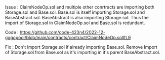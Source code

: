 
Issue : ClaimNodeOp.sol and multiple other conrtracts are importing both Storage.sol and Base.sol. Base.sol is itself importing Storage.sol and BaseAbstract.sol. BaseAbstract is also importing Storage.sol. Thus the import of Storage.sol in ClaimNodeOp.sol and Base.sol is redundant.

Code : https://github.com/code-423n4/2022-12-gogopool/blob/main/contracts/contract/ClaimNodeOp.sol#L9

Fix : Don't Import Storage.sol if already importing Base.sol. Remove  Import of Storage.sol from Base.sol as it's importing in it's parent BaseAbstract.sol.

